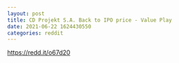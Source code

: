 ```yaml
--- 
layout: post 
title: CD Projekt S.A. Back to IPO price - Value Play 
date: 2021-06-22 1624430550 
categories: reddit 
--- 
```

https://redd.it/o67d20